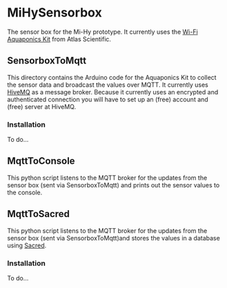 # MiHySensorbox

The sensor box for the Mi-Hy prototype. It currently uses the [Wi-Fi Aquaponics Kit](https://atlas-scientific.com/product/wi-fi-aquaponics-kit/) from Atlas Scientific.

## SensorboxToMqtt

This directory contains the Arduino code for the Aquaponics Kit to collect the sensor data and broadcast the values over MQTT. It currently uses [HiveMQ](https://www.hivemq.com) as a message broker. Because it currently uses an encrypted and authenticated connection you will have to set up an (free) account and (free) server at HiveMQ.

### Installation

To do...


## MqttToConsole

This python script listens to the MQTT broker for the updates from the sensor box (sent via SensorboxToMqtt) and prints out the sensor values to the console.

## MqttToSacred

This python script listens to the MQTT broker for the updates from the sensor box (sent via SensorboxToMqtt)and stores the values in a database using [Sacred](https://sacred.readthedocs.io/en/stable/index.html).

### Installation

To do...





